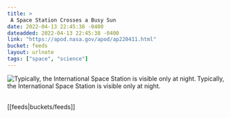```yaml
---
title: > 
 A Space Station Crosses a Busy Sun 
date: 2022-04-13 22:45:38 -0400
dateadded: 2022-04-13 22:45:38 -0400
link: "https://apod.nasa.gov/apod/ap220411.html"
bucket: feeds
layout: urlnote
tags: ["space", "science"]
--- 
```

<p><a href="https://apod.nasa.gov/apod/ap220411.html"><img src="https://apod.nasa.gov/apod/calendar/S_220411.jpg" align="left" alt="Typically, the International Space Station is visible only at night. " border="0" /></a> Typically, the International Space Station is visible only at night. </p><br clear="all"/>
 <!-- end excerpt --> 
<div class='bucket'>[[feeds|buckets/feeds]]</div> 
